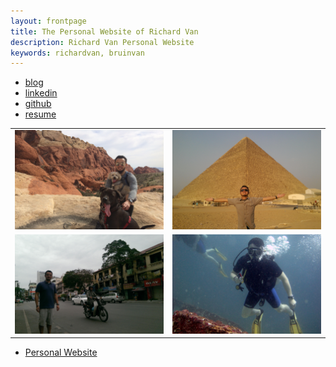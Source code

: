 ```yaml
---
layout: frontpage
title: The Personal Website of Richard Van
description: Richard Van Personal Website
keywords: richardvan, bruinvan
---
```


<div class="navbar">
  <div class="navbar-inner">
      <ul class="nav">
          <li><a href="pages/blog.html">blog</a></li>
          <li><a href="https://www.linkedin.com/in/richardavan">linkedin</a></li>
          <li><a href="https://github.com/richardvan">github</a></li>
          <li><a href="{{ BASE_PATH }}/assets/RichardVanResume.pdf">resume</a></li>
<!--          <li><a href="https://twitter.com/richardvan25">@richardvan25</a></li>-->
      </ul>
  </div>
</div>

<table class="wide">
<tr>
  <td class="left">
    <a href="assets/pics/richardvan_2015-03-02.JPG">
        <img src="assets/pics/richardvan_2015-03-02_small.jpg" alt="Richard Van" title="Red Rock Canyon, Las Vegas, Nevada - 2016"/>
    </a>
  </td>
  <td class="right">
     <a href="assets/pics/richardvan_2014-11-08.jpg">
        <img src="assets/pics/richardvan_2014-11-08_small.jpg" alt="Richard Van" title="The Great Pyramid of Giza, Egypt 2014"/>
    </a>
  </td>
</tr>
<tr>
  <td class="left">
    <a href="assets/pics/richardvan_2015-03-20.jpg">
        <img src="assets/pics/richardvan_2015-03-20_small.jpg" alt="Richard Van" title="Parent's hometown, Honggai, Vietnam - 2015"/>
    </a>
  </td>
  <td class="right">
     <a href="assets/pics/richardvan_2013-06-02.JPG">
        <img src="assets/pics/richardvan_2013-06-02_small.JPG" alt="Richard Van" title="Koh Racha Yai, Thailand - 2013"/>
    </a>
  </td>
</tr>
</table>

<div class="navbar">
  <div class="navbar-inner">
      <ul class="nav">
          <li><a href="pages/thisSite.html">Personal Website</a></li>
      </ul>
  </div>
</div>

